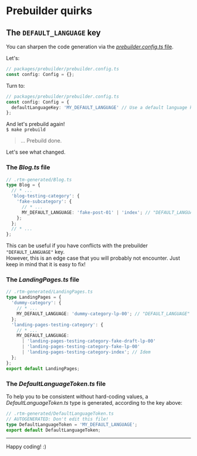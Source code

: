 # Prebuilder quirks

## The `DEFAULT_LANGUAGE` key

You can sharpen the code generation via the [_prebuilder.config.ts_ file](/packages/prebuilder/prebuilder.config.ts).

Let's:

```ts
// packages/prebuilder/prebuilder.config.ts
const config: Config = {};
```

Turn to:

```ts
// packages/prebuilder/prebuilder.config.ts
const config: Config = {
  defaultLanguageKey: 'MY_DEFAULT_LANGUAGE' // Use a default language key that doesn't collide with any name of your locales here
};
```

And let's prebuild again!  
`$ make prebuild`

> ... Prebuild done.

Let's see what changed.

### The _Blog.ts_ file

```ts
// .rtm-generated/Blog.ts
type Blog = {
  // * ...
  'blog-testing-category': {
    'fake-subcategory': {
      // * ...
      MY_DEFAULT_LANGUAGE: 'fake-post-01' | 'index'; // "DEFAULT_LANGUAGE" changed here to become "MY_DEFAULT_LANGUAGE"
    };
  };
  // * ...
};
```

This can be useful if you have conflicts with the prebuilder `"DEFAULT_LANGUAGE"` key.  
However, this is an edge case that you will probably not encounter. Just keep in mind that it is easy to fix!

### The _LandingPages.ts_ file

```ts
// .rtm-generated/LandingPages.ts
type LandingPages = {
  'dummy-category': {
    // * ...
    MY_DEFAULT_LANGUAGE: 'dummy-category-lp-00'; // "DEFAULT_LANGUAGE" changed here to become "MY_DEFAULT_LANGUAGE"
  };
  'landing-pages-testing-category': {
    // * ...
    MY_DEFAULT_LANGUAGE:
      | 'landing-pages-testing-category-fake-draft-lp-00'
      | 'landing-pages-testing-category-fake-lp-00'
      | 'landing-pages-testing-category-index'; // Idem
  };
};
export default LandingPages;
```

### The _DefaultLanguageToken.ts_ file

To help you to be consistent without hard-coding values, a _DefaultLanguageToken.ts_ type is generated, according to the key above:

```ts
// .rtm-generated/DefaultLanguageToken.ts
// AUTOGENERATED: Don't edit this file!
type DefaultLanguageToken = 'MY_DEFAULT_LANGUAGE';
export default DefaultLanguageToken;
```

---

Happy coding! :)
